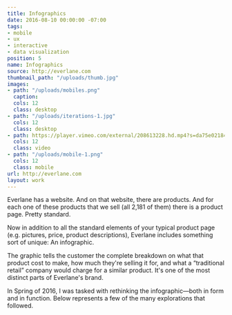 ```yaml
---
title: Infographics
date: 2016-08-10 00:00:00 -07:00
tags:
- mobile
- ux
- interactive
- data visualization
position: 5
name: Infographics
source: http://everlane.com
thumbnail_path: "/uploads/thumb.jpg"
images:
- path: "/uploads/mobiles.png"
  caption: 
  cols: 12
  class: desktop
- path: "/uploads/iterations-1.jpg"
  cols: 12
  class: desktop
- path: https://player.vimeo.com/external/208613228.hd.mp4?s=da75e02184a0ae23a376d39f4ab9f03983f232a3&profile_id=169
  cols: 12
  class: video
- path: "/uploads/mobile-1.png"
  cols: 12
  class: mobile
url: http://everlane.com
layout: work
---
```


Everlane has a website. And on that website, there are products. And for each one of these products that we sell (all  2,181 of them) there is a product page. Pretty standard.

Now in addition to all the standard elements of your typical product page (e.g. pictures, price, product descriptions), Everlane includes something sort of unique: An infographic.

The graphic tells the customer the complete breakdown on what that product cost to make, how much they're selling it for, and what a “traditional retail” company would charge for a similar product. It's one of the most distinct parts of Everlane's brand. 

In Spring of 2016, I was tasked with rethinking the infographic—both in form and in function. Below represents a few of the many explorations that followed.   

